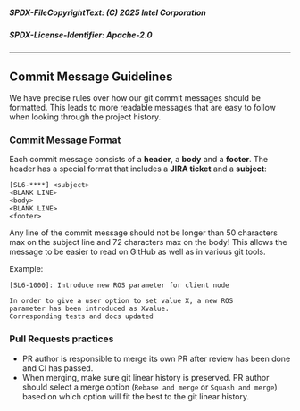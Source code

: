 ##### SPDX-FileCopyrightText: (C) 2025 Intel Corporation
##### SPDX-License-Identifier: Apache-2.0

------------------------------------------------------------------

## <a name="commit"></a> Commit Message Guidelines

We have precise rules over how our git commit messages should be formatted.  This leads to more readable messages that are easy to follow when looking through the project history.

### Commit Message Format
Each commit message consists of a **header**, a **body** and a **footer**.  The header has a special format that includes a **JIRA ticket** and a **subject**:

```
[SL6-****] <subject>
<BLANK LINE>
<body>
<BLANK LINE>
<footer>
```

Any line of the commit message should not be longer than 50 characters max on the subject line and 72 characters max on the body! This allows the message to be easier to read on GitHub as well as in various git tools.

Example:
```
[SL6-1000]: Introduce new ROS parameter for client node

In order to give a user option to set value X, a new ROS
parameter has been introduced as Xvalue.
Corresponding tests and docs updated

```

### Pull Requests practices

* PR author is responsible to merge its own PR after review has been done and CI has passed.
* When merging, make sure git linear history is preserved. PR author should select a merge option (`Rebase and merge` or `Squash and merge`) based on which option will fit the best to the git linear history.
